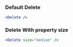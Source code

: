 ### Default Delete

```jsx
<Delete />
```

### Delete With property size

```jsx
<Delete size="medium" />
```

